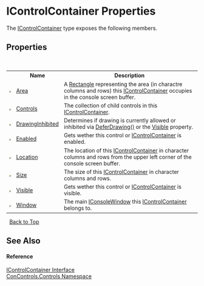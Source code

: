 # IControlContainer Properties
 

The <a href="c8908abc-151b-93a6-2f1f-67a1ae49c0ef">IControlContainer</a> type exposes the following members.


## Properties
&nbsp;<table><tr><th></th><th>Name</th><th>Description</th></tr><tr><td>![Public property](media/pubproperty.gif "Public property")</td><td><a href="ec664497-7113-4302-175d-54d24c5d3700">Area</a></td><td>
A <a href="https://docs.microsoft.com/dotnet/api/system.drawing.rectangle" target="_blank">Rectangle</a> representing the area (in charactre columns and rows) this <a href="c8908abc-151b-93a6-2f1f-67a1ae49c0ef">IControlContainer</a> occupies in the console screen buffer.</td></tr><tr><td>![Public property](media/pubproperty.gif "Public property")</td><td><a href="82c85c4d-5a75-01a1-858e-09a2d03505c9">Controls</a></td><td>
The collection of child controls in this <a href="c8908abc-151b-93a6-2f1f-67a1ae49c0ef">IControlContainer</a>.</td></tr><tr><td>![Public property](media/pubproperty.gif "Public property")</td><td><a href="efe3a446-fbab-ef2c-7fac-9494ff0f06ad">DrawingInhibited</a></td><td>
Determines if drawing is currently allowed or inhibited via <a href="eb85a01c-fd0c-7319-da08-b8acc81486b9">DeferDrawing()</a> or the <a href="1a6944e1-79f5-b012-0b5b-990d3d7b7807">Visible</a> property.</td></tr><tr><td>![Public property](media/pubproperty.gif "Public property")</td><td><a href="48aa03b0-fd9e-7c56-7cfb-8c34eea47d92">Enabled</a></td><td>
Gets wether this control or <a href="c8908abc-151b-93a6-2f1f-67a1ae49c0ef">IControlContainer</a> is enabled.</td></tr><tr><td>![Public property](media/pubproperty.gif "Public property")</td><td><a href="22631741-8f41-f36e-bcc5-0a7e2d4d19d9">Location</a></td><td>
The location of this <a href="c8908abc-151b-93a6-2f1f-67a1ae49c0ef">IControlContainer</a> in character columns and rows from the upper left corner of the console screen buffer.</td></tr><tr><td>![Public property](media/pubproperty.gif "Public property")</td><td><a href="429e4c2d-98b8-d654-b6ec-f4bfe74c2894">Size</a></td><td>
The size of this <a href="c8908abc-151b-93a6-2f1f-67a1ae49c0ef">IControlContainer</a> in character columns and rows.</td></tr><tr><td>![Public property](media/pubproperty.gif "Public property")</td><td><a href="1a6944e1-79f5-b012-0b5b-990d3d7b7807">Visible</a></td><td>
Gets wether this control or <a href="c8908abc-151b-93a6-2f1f-67a1ae49c0ef">IControlContainer</a> is visible.</td></tr><tr><td>![Public property](media/pubproperty.gif "Public property")</td><td><a href="c421b335-7cf8-0ee3-ed88-fad8773fe252">Window</a></td><td>
The main <a href="0b7e293f-5cea-bd62-4e33-f904658aa560">IConsoleWindow</a> this <a href="c8908abc-151b-93a6-2f1f-67a1ae49c0ef">IControlContainer</a> belongs to.</td></tr></table>&nbsp;
<a href="#icontrolcontainer-properties">Back to Top</a>

## See Also


#### Reference
<a href="c8908abc-151b-93a6-2f1f-67a1ae49c0ef">IControlContainer Interface</a><br /><a href="8161a036-2926-0ace-99d3-20346d250e3b">ConControls.Controls Namespace</a><br />